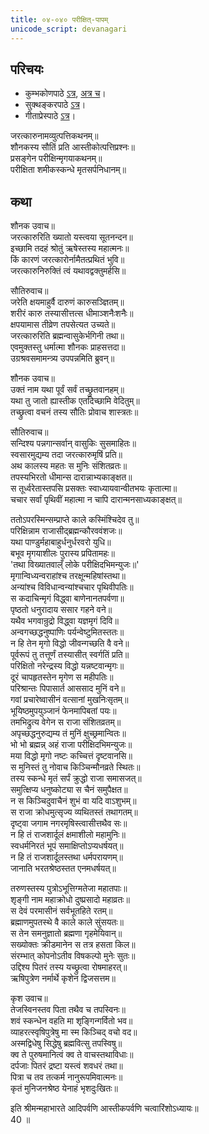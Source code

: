 ```yaml
---  
title: ०४-०४० परीक्षित्-पापम्
unicode_script: devanagari
---  
```


## परिचयः
- कुम्भकोणपाठे [ऽत्र](https://archive.org/details/mahAbhArata-kumbhakoNam/page/n369), [अत्र च](https://sanskritdocuments.org/mirrors/mahabharata/mbhK/mahabharata-k-01-sa.html)।
- सुक्थङ्करपाठे [ऽत्र](http://bombay.indology.info/mahabharata/text/UD/MBh01.txt)।
- गीताप्रेस्पाठे [ऽत्र](https://archive.org/stream/mahabharata01ramauoft#page/564/mode/2up)।

जरत्कारुनामव्युत्पत्तिकथनम्॥  
शौनकस्य सौतिं प्रति आस्तीकोत्पत्तिप्रश्नः॥  
प्रसङ्गेन परीक्षिन्मृगयाकथनम्॥  
परीक्षिता शमीकस्कन्धे मृतसर्पनिधानम्॥  

## कथा


शौनक उवाच॥  
जरत्कारुरिति ख्यातो यस्त्वया सूतनन्दन॥  
इच्छामि तदहं श्रोतुं ऋषेस्तस्य महात्मनः॥  
किं कारणं जरत्कारोर्नामैतत्प्रथितं भुवि॥  
जरत्कारुनिरुक्तिं त्वं यथावद्वक्तुमर्हसि॥  

सौतिरुवाच॥  
जरेति क्षयमाहुर्वै दारुणं कारुसञ्ज्ञितम्॥  
शरीरं कारु तस्यासीत्तत्स धीमाञ्शनैःशनैः॥  
क्षपयामास तीव्रेण तपसेत्यत उच्यते॥  
जरत्कारुरिति ब्रह्मन्वासुकेर्भगिनी तथा॥  
एवमुक्तस्तु धर्मात्मा शौनकः प्राहसत्तदा॥  
उग्रश्रवसमामन्त्र्य उपपन्नमिति ब्रुवन्॥  

शौनक उवाच॥  
उक्तं नाम यथा पूर्वं सर्वं तच्छ्रुतवानहम्॥  
यथा तु जातो ह्यास्तीक एतदिच्छामि वेदितुम्॥  
तच्छ्रुत्वा वचनं तस्य सौतिः प्रोवाच शास्त्रतः॥  

सौतिरुवाच॥  
सन्दिश्य पन्नगान्सर्वान् वासुकिः सुसमाहितः॥  
स्वसारमुद्यम्य तदा जरत्कारुमृषिं प्रति॥  
अथ कालस्य महतः स मुनिः संशितव्रतः॥  
तपस्यभिरतो धीमान्स दारान्नाभ्यकाङ्क्षत॥  
स तूर्ध्वरेतास्तपसि प्रसक्तः स्वाध्यायवान्वीतभयः कृतात्मा॥  
चचार सर्वां पृथिवीं महात्मा न चापि दारान्मनसाध्यकाङ्क्षत्॥  

ततोऽपरस्मिन्सम्प्राप्ते काले कस्मिंश्चिदेव तु॥  
परिक्षिन्नाम राजासीद्ब्रह्मन्कौरववंशजः॥  
यथा पाण्डुर्महाबाहुर्धनुर्धरवरो युधि॥  
बभूव मृगयाशीलः पुरास्य प्रपितामहः॥  
'तथा विख्यातवाल्ँ लोके परीक्षिदभिमन्युजः॥'  
मृगान्विध्यन्वराहांश्च तरक्षून्महिषांस्तथा॥  
अन्यांश्च विविधान्वन्यांश्चचार पृथिवीपतिः॥  
स कदाचिन्मृगं विद्ध्वा बाणेनानतपर्वणा॥  
पृष्ठतो धनुरादाय ससार गहने वने॥  
यथैव भगवान्रुद्रो विद्ध्वा यज्ञमृगं दिवि॥  
अन्वगच्छद्धनुष्पाणिः पर्यन्वेष्टुमितस्ततः॥  
न हि तेन मृगो विद्धो जीवन्गच्छति वै वने॥  
पूर्वरूपं तु तत्तूर्णं तस्यासीत् स्वर्गतिं प्रति॥  
परिक्षितो नरेन्द्रस्य विद्धो यन्नष्टवान्मृगः॥  
दूरं चापहृतस्तेन मृगेण स महीपतिः॥  
परिश्रान्तः पिपासार्त आससाद मुनिं वने॥  
गवां प्रचारेष्वासीनं वत्सानां मुखनिःसृतम्॥  
भूयिष्ठमुपयुञ्जानं फेनमापिबतां पयः॥  
तमभिद्रुत्य वेगेन स राजा संशितव्रतम्॥  
अपृच्छद्धनुरुद्यम्य तं मुनिं क्षुच्छ्रमान्वितः॥  
भो भो ब्रह्मन्न् अहं राजा परीक्षिदभिमन्युजः॥  
मया विद्धो मृगो नष्टः कच्चित्तं दृष्टवानसि॥  
स मुनिस्तं तु नोवाच किञ्चिन्मौनव्रते स्थितः॥  
तस्य स्कन्धे मृतं सर्पं क्रुद्धो राजा समासजत्॥  
समुत्क्षिप्य धनुष्कोट्या स चैनं समुपैक्षत॥  
न स किञ्चिदुवाचैनं शुभं वा यदि वाऽशुभम्॥  
स राजा क्रोधमुत्सृज्य व्यथितस्तं तथागतम्॥  
दृष्ट्वा जगाम नगरमृषिस्त्वासीत्तथैव सः॥  
न हि तं राजशार्दूलं क्षमाशीलो महामुनिः॥  
स्वधर्मनिरतं भूपं समाक्षिप्तोऽप्यधर्षयत्॥  
न हि तं राजशार्दूलस्तथा धर्मपरायणम्॥  
जानाति भरतश्रेष्ठस्तत एनमधर्षयत्॥  

तरुणस्तस्य पुत्रोऽभूत्तिग्मतेजा महातपाः॥  
शृङ्गी नाम महाक्रोधो दुष्प्रसादो महाव्रतः॥  
स देवं परमासीनं सर्वभूतहिते रतम्॥  
ब्रह्माणमुपतस्थे वै काले काले सुंसयतः॥  
स तेन समनुज्ञातो ब्रह्मणा गृहमेयिवान्॥  
सख्योक्तः क्रीडमानेन स तत्र हसता किल॥  
संरम्भात् कोपनोऽतीव विषकल्पो मुनेः सुतः॥  
उद्दिश्य पितरं तस्य यच्छ्रुत्वा रोषमाहरत्॥  
ऋषिपुत्रेण नर्मार्थे कृशेन द्विजसत्तम॥  

कृश उवाच॥  
तेजस्विनस्तव पिता तथैव च तपस्विनः॥  
शवं स्कन्धेन वहति मा शृङ्गिन्गर्वितो भव॥  
व्याहरत्स्वृषिपुत्रेषु मा स्म किञ्चिद् वचो वद॥  
अस्मद्विधेषु सिद्धेषु ब्रह्मवित्सु तपस्विषु॥  
क्व ते पुरुषमानित्वं क्व ते वाचस्तथाविधाः॥  
दर्पजाः पितरं द्रष्टा यस्त्वं शवधरं तथा॥  
पित्रा च तव तत्कर्म नानुरूपमिवात्मनः॥  
कृतं मुनिजनश्रेष्ठ येनाहं भृशदुःखितः॥  

इति श्रीमन्महाभारते आदिपर्वणि आस्तीकपर्वणि चत्वारिंशोऽध्यायः॥  
40 ॥  
